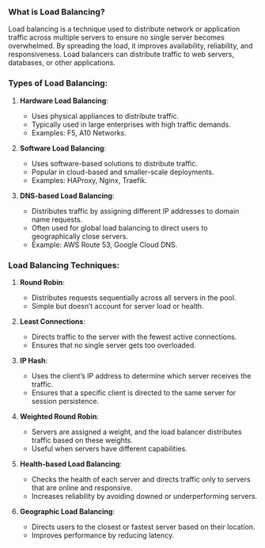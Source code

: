 ### What is Load Balancing?
Load balancing is a technique used to distribute network or application traffic across multiple servers to ensure no single server becomes overwhelmed. By spreading the load, it improves availability, reliability, and responsiveness. Load balancers can distribute traffic to web servers, databases, or other applications.

### Types of Load Balancing:
1. **Hardware Load Balancing**:
   - Uses physical appliances to distribute traffic.
   - Typically used in large enterprises with high traffic demands.
   - Examples: F5, A10 Networks.

2. **Software Load Balancing**:
   - Uses software-based solutions to distribute traffic.
   - Popular in cloud-based and smaller-scale deployments.
   - Examples: HAProxy, Nginx, Traefik.

3. **DNS-based Load Balancing**:
   - Distributes traffic by assigning different IP addresses to domain name requests.
   - Often used for global load balancing to direct users to geographically close servers.
   - Example: AWS Route 53, Google Cloud DNS.

### Load Balancing Techniques:
1. **Round Robin**:
   - Distributes requests sequentially across all servers in the pool.
   - Simple but doesn’t account for server load or health.

2. **Least Connections**:
   - Directs traffic to the server with the fewest active connections.
   - Ensures that no single server gets too overloaded.

3. **IP Hash**:
   - Uses the client’s IP address to determine which server receives the traffic.
   - Ensures that a specific client is directed to the same server for session persistence.

4. **Weighted Round Robin**:
   - Servers are assigned a weight, and the load balancer distributes traffic based on these weights.
   - Useful when servers have different capabilities.

5. **Health-based Load Balancing**:
   - Checks the health of each server and directs traffic only to servers that are online and responsive.
   - Increases reliability by avoiding downed or underperforming servers.

6. **Geographic Load Balancing**:
   - Directs users to the closest or fastest server based on their location.
   - Improves performance by reducing latency.

